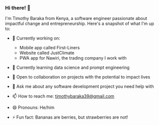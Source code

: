 ### Hi there! 👋

I'm Timothy Baraka from Kenya, a software engineer passionate about impactful change and entrepreneurship. Here's a snapshot of what I'm up to:

- 🔭 Currently working on:
  - Mobile app called First-Liners
  - Website called JustClimate
  - PWA app for Nawiri, the trading company I work with

- 🌱 Currently learning data science and prompt engineering

- 👯 Open to collaboration on projects with the potential to impact lives

- 💬 Ask me about any software development project you need help with

- 📫 How to reach me: [timothybaraka39@gmail.com](mailto:timothybaraka39@gmail.com)

- 😄 Pronouns: He/him

- ⚡ Fun fact: Bananas are berries, but strawberries are not!

